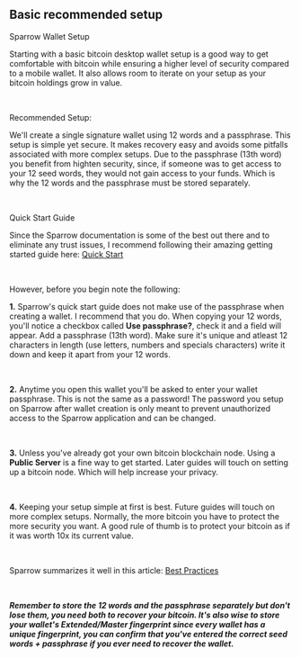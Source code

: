 ## Basic recommended setup

<p class="text-lg pb-4 font-semibold">Sparrow Wallet Setup</p>

Starting with a basic bitcoin desktop wallet setup is a good way to get comfortable with bitcoin while ensuring
a higher level of security compared to a mobile wallet. It also allows room to iterate on your setup as your bitcoin
holdings grow in value.

<br>

<p class="text-lg pb-2 font-semibold">Recommended Setup:</p>

We'll create a single signature wallet using 12 words and a passphrase. This setup is simple yet secure. It makes
recovery easy and avoids some pitfalls associated with more complex setups. Due to the passphrase (13th word) you
benefit from highten security, since, if someone was to get access to your 12 seed words, they would not
gain access to your funds. Which is why the 12 words and the passphrase must be stored separately. 

<br>

<p class="text-lg pb-2 font-semibold">Quick Start Guide</p>

Since the Sparrow documentation is some of the best out there and to eliminate any trust issues, 
I recommend following their amazing getting started guide here: <a class="text-[#8cb4ff] underline-offset-auto font-semibold" href="https://sparrowwallet.com/docs/quick-start.html" target="_blank" rel="noopener noreferrer">Quick Start</a>


<br>

<p class="text-lg pb-2 font-semibold">However, before you begin note the following:</p>

**1\.** Sparrow's quick start guide does not make use of the passphrase when creating a wallet. I recommend that you do. When copying your 12 words, you'll notice a checkbox called
**Use passphrase?**, check it and a field will appear. Add a passphrase (13th word). Make sure it's unique and atleast 12 characters in length
(use letters, numbers and specials characters) write it down and keep it apart from your 12 words.

<br>

**2\.** Anytime you open this wallet you'll be asked to enter your wallet passphrase. This is not the same as a password! The password you setup on Sparrow 
after wallet creation is only meant to prevent unauthorized access to the Sparrow application and can be changed. 

<br>

**3\.** Unless you've already got your own bitcoin blockchain node. Using a **Public Server** is a fine way to get started. Later guides will touch on setting up a bitcoin node. Which
will help increase your privacy.

<br>

**4\.** Keeping your setup simple at first is best. Future guides will touch on more complex setups. 
    Normally, the more bitcoin you have to protect the more security you want. A good rule of thumb is to protect your bitcoin as if it was worth 10x its current value.

<br>

Sparrow summarizes it well in this article:
<a class="text-[#8cb4ff] underline-offset-auto font-semibold" href="https://sparrowwallet.com/docs/best-practices.html#summary" target="_blank" rel="noopener noreferrer">Best Practices</a>

<br>

***Remember to store the 12 words and the passphrase separately but don't lose them, you need both to recover your bitcoin. It's also wise to store your wallet's Extended/Master
fingerprint since every wallet has a unique fingerprint, you can confirm that you've entered the correct seed words + passphrase if you ever need to recover
the wallet.***

